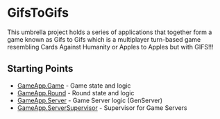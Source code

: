 # GifsToGifs

This umbrella project holds a series of applications that together form a game
known as Gifs to Gifs which is a multiplayer turn-based game resembling
Cards Against Humanity or Apples to Apples but with GIFS!!!

## Starting Points

* [GameApp.Game](GameApp.Game.html) - Game state and logic
* [GameApp.Round](GameApp.Round.html) - Round state and logic
* [GameApp.Server](GameApp.Server.html) - Game Server logic (GenServer)
* [GameApp.ServerSupervisor](GameApp.ServerSupervisor.html) - Supervisor for Game Servers